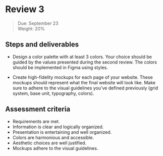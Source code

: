 # Review 3

> Due: September 23 \
> Weight: 20%

## Steps and deliverables

-	Design a color palette with at least 3 colors. Your choice should be
	guided by the values presented during the second review. The colors
	should be implemented in Figma using styles.

-	Create high-fidelity mockups for each page of your website. These
	mockups should represent what the final website will look like. Make
	sure to adhere to the visual guidelines you've defined previously
	(grid system, base unit, typography, colors).

## Assessment criteria

-	Requirements are met.
-	Information is clear and logically organized.
-   Presentation is entertaining and well organized.
-	Colors are harmonious and accessible.
-   Aesthetic choices are well justified.
-	Mockups adhere to the visual guidelines.
